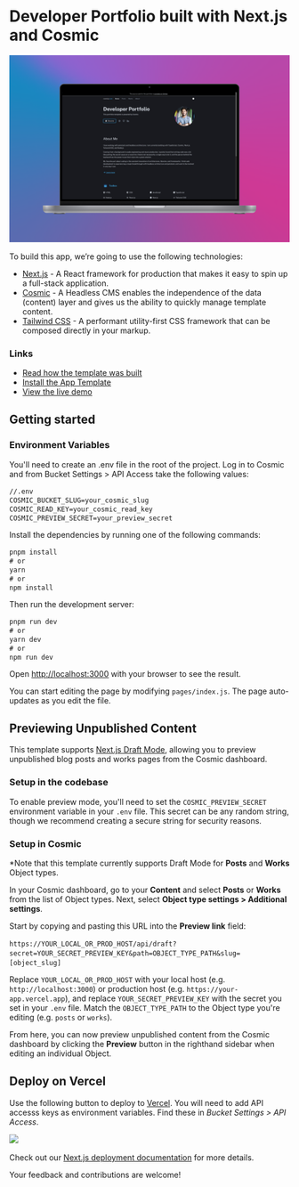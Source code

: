 # Developer Portfolio built with Next.js and Cosmic

![Screenshot of the Cosmic Developer Porfolio application template](/public/images/dev-portfolio.png)

To build this app, we’re going to use the following technologies:

- [Next.js](https://nextjs.org/docs) - A React framework for production that makes it easy to spin up a full-stack application.
- [Cosmic](https://www.cosmicjs.com/) - A Headless CMS enables the independence of the data (content) layer and gives us the ability to quickly manage template content.
- [Tailwind CSS](https://tailwindcss.com/) - A performant utility-first CSS framework that can be composed directly in your markup.

### Links

- [Read how the template was built](https://www.cosmicjs.com/blog/creating-a-developer-portfolio-with-nextjs-and-cosmic)
- [Install the App Template](https://www.cosmicjs.com/marketplace/templates/developer-portfolio)
- [View the live demo](https://nextjs-developer-portfolio-cms.vercel.app/)

## Getting started

### Environment Variables

You'll need to create an .env file in the root of the project. Log in to Cosmic and from Bucket Settings > API Access take the following values:

```
//.env
COSMIC_BUCKET_SLUG=your_cosmic_slug
COSMIC_READ_KEY=your_cosmic_read_key
COSMIC_PREVIEW_SECRET=your_preview_secret
```

Install the dependencies by running one of the following commands:

```
pnpm install
# or
yarn
# or
npm install
```

Then run the development server:

```
pnpm run dev
# or
yarn dev
# or
npm run dev
```

Open [http://localhost:3000](http://localhost:3000) with your browser to see the result.

You can start editing the page by modifying `pages/index.js`. The page auto-updates as you edit the file.

## Previewing Unpublished Content

This template supports [Next.js Draft Mode](https://nextjs.org/docs/app/building-your-application/configuring/draft-mode), allowing you to preview unpublished blog posts and works pages from the Cosmic dashboard.

### Setup in the codebase

To enable preview mode, you'll need to set the `COSMIC_PREVIEW_SECRET` environment variable in your `.env` file. This secret can be any random string, though we recommend creating a secure string for security reasons.

### Setup in Cosmic

\*Note that this template currently supports Draft Mode for **Posts** and **Works** Object types.

In your Cosmic dashboard, go to your **Content** and select **Posts** or **Works** from the list of Object types. Next, select **Object type settings > Additional settings**.

Start by copying and pasting this URL into the **Preview link** field:

`https://YOUR_LOCAL_OR_PROD_HOST/api/draft?secret=YOUR_SECRET_PREVIEW_KEY&path=OBJECT_TYPE_PATH&slug=[object_slug]`

Replace `YOUR_LOCAL_OR_PROD_HOST` with your local host (e.g. `http://localhost:3000`) or production host (e.g. `https://your-app.vercel.app`), and replace `YOUR_SECRET_PREVIEW_KEY` with the secret you set in your `.env` file. Match the `OBJECT_TYPE_PATH` to the Object type you're editing (e.g. `posts` or `works`).

From here, you can now preview unpublished content from the Cosmic dashboard by clicking the **Preview** button in the righthand sidebar when editing an individual Object.

## Deploy on Vercel

<p>Use the following button to deploy to <a href="https://vercel.com/" rel="noopener noreferrer" target="_blank">Vercel</a>. You will need to add API accesss keys as environment variables. Find these in <em>Bucket Settings &gt; API Access</em>.</p>
<p>
<a href="https://vercel.com/new/clone?env=COSMIC_BUCKET_SLUG%2CCOSMIC_READ_KEY%2CCOSMIC_PREVIEW_SECRET&repository-url=https%3A%2F%2Fgithub.com%2Fcosmicjs%2Fnextjs-developer-portfolio%2Ftree%2Fapi-v3" rel="noopener noreferrer" target="_blank"><img src="https://cdn.cosmicjs.com/d3f0d5e0-c064-11ea-9a05-6f8a16b0b14c-deploy-to-vercel.svg" style="width: 100px;" class="fr-fic fr-dib fr-fil"></a>
</p>

Check out our [Next.js deployment documentation](https://nextjs.org/docs/deployment) for more details.

Your feedback and contributions are welcome!

